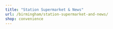 ```yaml
---
title: "Station Supermarket & News"
url: /birmingham/station-supermarket-and-news/
shop: convenience
---
```

